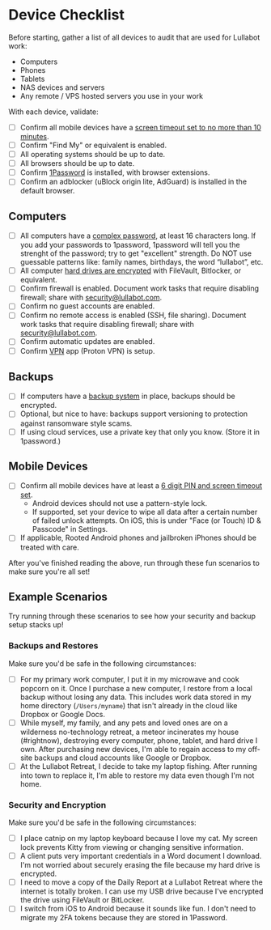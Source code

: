 # Device Checklist

Before starting, gather a list of all devices to audit that are used for Lullabot work:

* Computers
* Phones
* Tablets
* NAS devices and servers
* Any remote / VPS hosted servers you use in your work

With each device, validate:

- [ ] Confirm all mobile devices have a [screen timeout set to no more than 10 minutes](https://security.lullabot.com/physical/locking.html).
- [ ] Confirm "Find My" or equivalent is enabled.
- [ ] All operating systems should be up to date.
- [ ] All browsers should be up to date.
- [ ] Confirm [1Password](https://security.lullabot.com/access/password_managers.html) is installed, with browser extensions.
- [ ] Confirm an adblocker (uBlock origin lite, AdGuard) is installed in the default browser.

## Computers

- [ ] All computers have a [complex password](https://security.lullabot.com/access/passwords.html), at least 16 characters long. If you add your passwords to 1password, 1password will tell you the strenght of the password; try to get "excellent" strength. Do NOT use guessable patterns like: family names, birthdays, the word “lullabot”, etc.
- [ ] All computer [hard drives are encrypted](https://security.lullabot.com/physical/hard-drive-encryption.html) with FileVault, Bitlocker, or equivalent.
- [ ] Confirm firewall is enabled. Document work tasks that require disabling firewall; share with security@lullabot.com.
- [ ] Confirm no guest accounts are enabled.
- [ ] Confirm no remote access is enabled (SSH, file sharing). Document work tasks that require disabling firewall; share with security@lullabot.com.
- [ ] Confirm automatic updates are enabled.
- [ ] Confirm [VPN](https://lb.cm/vpn) app (Proton VPN) is setup.

## Backups

- [ ] If computers have a [backup system](https://security.lullabot.com/physical/backups.html) in place, backups should be encrypted.
- [ ] Optional, but nice to have: backups support versioning to protection against ransomware style scams.
- [ ] If using cloud services, use a private key that only you know. (Store it in 1password.)

## Mobile Devices

- [ ] Confirm all mobile devices have at least a [6 digit PIN and screen timeout set](https://security.lullabot.com/physical/locking.html).
  * Android devices should not use a pattern-style lock.
  * If supported, set your device to wipe all data after a certain number of failed unlock attempts. On iOS, this is under "Face (or Touch) ID &amp; Passcode" in Settings.
- [ ] If applicable, Rooted Android phones and jailbroken iPhones should be treated with care.

After you've finished reading the above, run through these fun scenarios to make sure you're all set!

## Example Scenarios

Try running through these scenarios to see how your security and backup setup stacks up!

### Backups and Restores

Make sure you'd be safe in the following circumstances:

- [ ] For my primary work computer, I put it in my microwave and cook popcorn on it. Once I purchase a new computer, I restore from a local backup without losing any data. This includes work data stored in my home directory (`/Users/myname`) that isn't already in the cloud like Dropbox or Google Docs.
- [ ] While myself, my family, and any pets and loved ones are on a wilderness no-technology retreat, a meteor incinerates my house (#rightnow), destroying every computer, phone, tablet, and hard drive I own. After purchasing new devices, I'm able to regain access to my off-site backups and cloud accounts like Google or Dropbox.
- [ ] At the Lullabot Retreat, I decide to take my laptop fishing. After running into town to replace it, I'm able to restore my data even though I'm not home.

### Security and Encryption

Make sure you'd be safe in the following circumstances:

- [ ] I place catnip on my laptop keyboard because I love my cat. My screen lock prevents Kitty from viewing or changing sensitive information.
- [ ] A client puts very important credentials in a Word document I download. I'm not worried about securely erasing the file because my hard drive is encrypted.
- [ ] I need to move a copy of the Daily Report at a Lullabot Retreat where the internet is totally broken. I can use my USB drive because I've encrypted the drive using FileVault or BitLocker.
- [ ] I switch from iOS to Android because it sounds like fun. I don't need to migrate my 2FA tokens because they are stored in 1Password.
